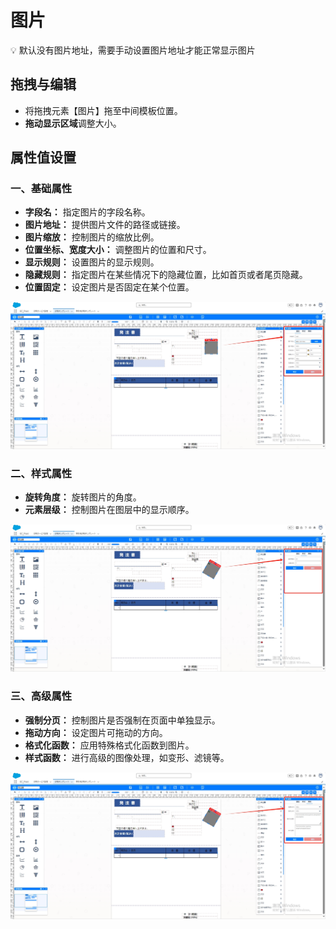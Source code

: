 # 图片

<aside>
💡 默认没有图片地址，需要手动设置图片地址才能正常显示图片

</aside>

## **拖拽与编辑**

- 将拖拽元素【图片】拖至中间模板位置。
- **拖动显示区域**调整大小。

## 属性值设置

### 一、基础属性

- **字段名：** 指定图片的字段名称。
- **图片地址：** 提供图片文件的路径或链接。
- **图片缩放：** 控制图片的缩放比例。
- **位置坐标、宽度大小：** 调整图片的位置和尺寸。
- **显示规则：** 设置图片的显示规则。
- **隐藏规则：** 指定图片在某些情况下的隐藏位置，比如首页或者尾页隐藏。
- **位置固定：** 设定图片是否固定在某个位置。

![image](images/image1.png)

### 二、样式属性

- **旋转角度：** 旋转图片的角度。
- **元素层级：** 控制图片在图层中的显示顺序。

![image](images/image2.png)

### 三、高级属性

- **强制分页：** 控制图片是否强制在页面中单独显示。
- **拖动方向：** 设定图片可拖动的方向。
- **格式化函数：** 应用特殊格式化函数到图片。
- **样式函数：** 进行高级的图像处理，如变形、滤镜等。

![image](images/image3.png)
